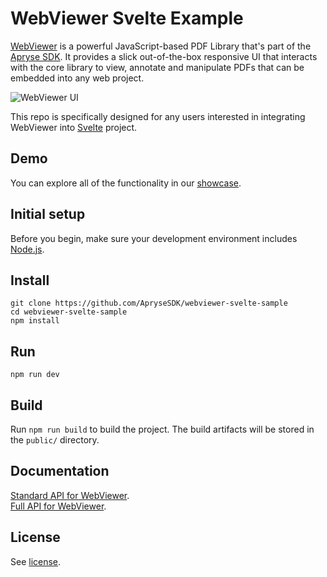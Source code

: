 # WebViewer Svelte Example

[WebViewer](https://apryse.com/products/webviewer) is a powerful JavaScript-based PDF Library that's part of the [Apryse SDK](https://apryse.com/). It provides a slick out-of-the-box responsive UI that interacts with the core library to view, annotate and manipulate PDFs that can be embedded into any web project.

![WebViewer UI](https://pdftron.s3.amazonaws.com/downloads/pl/webviewer-ui.png "WebViewer UI")

This repo is specifically designed for any users interested in integrating WebViewer into [Svelte](https://svelte.dev/) project.

## Demo

You can explore all of the functionality in our [showcase](https://showcase.apryse.com/).

## Initial setup

Before you begin, make sure your development environment includes [Node.js](https://nodejs.org/en/).

## Install

```
git clone https://github.com/ApryseSDK/webviewer-svelte-sample
cd webviewer-svelte-sample
npm install
```

## Run

```
npm run dev
```

## Build

Run `npm run build` to build the project. The build artifacts will be stored in the `public/` directory.

## Documentation

[Standard API for WebViewer](https://docs.apryse.com/documentation/web/get-started/usage/).   
[Full API for WebViewer](https://docs.apryse.com/documentation/web/guides/full-api-overview/).

## License

See [license](./LICENSE).
